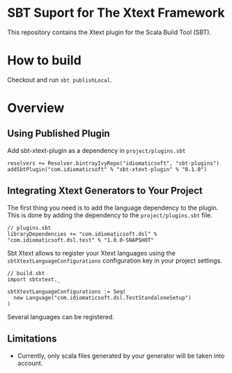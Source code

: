 # SBT Suport for The Xtext Framework

This repository contains the Xtext plugin for the Scala Build Tool (SBT).

# How to build

Checkout and run `sbt publishLocal`.

# Overview

## Using Published Plugin

Add sbt-xtext-plugin as a dependency in `project/plugins.sbt`

    resolvers += Resolver.bintrayIvyRepo("idiomaticsoft", "sbt-plugins")
    addSbtPlugin("com.idiomaticsoft" % "sbt-xtext-plugin" % "0.1.0")

## Integrating Xtext Generators to Your Project

The first thing you need is to add the language dependency to the plugin. This
is done by adding the dependency to the `project/plugins.sbt` file.

```
// plugins.sbt
libraryDependencies += "com.idiomaticsoft.dsl" % "com.idiomaticsoft.dsl.test" % "1.0.0-SNAPSHOT"
```

Sbt Xtext allows to register your Xtext languages using the `sbtXtextLanguageConfigurations` configuration key in your project settings.


```
// build.sbt
import sbtxtext._

sbtXtextLanguageConfigurations := Seq(
  new Language("com.idiomaticsoft.dsl.TestStandaloneSetup")
)
```

Several languages can be registered.

## Limitations

- Currently, only scala files generated by your generator will be taken into
  account.
